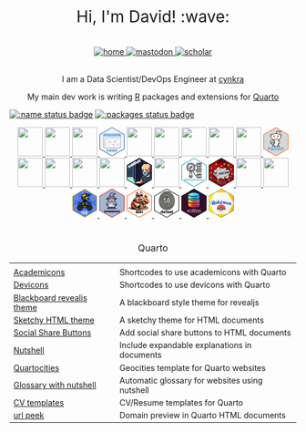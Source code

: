 <h1 style="font-weight:normal" align="center">
  &nbsp;Hi, I'm David! :wave:&nbsp;
</h1>
<br>
<div align="center">
<a href="https://mr.schochastics.net">
<img
src="https://img.icons8.com/ios-filled/512/home-page.png"
height=40 width=40 alt="home" border=0>
</a>
<a rel="me" href="https://fosstodon.org/@schochastics">
<img
src="https://img.icons8.com/external-tal-revivo-color-tal-revivo/512/external-mastodon-is-an-online-self-hosted-social-media-and-social-networking-service-logo-color-tal-revivo.png"
height=40 width=40 alt="mastodon" border=0>
</a>
<a href="https://scholar.google.com/citations?user=MFlgHdcAAAAJ&hl">
<img
src="https://img.icons8.com/color/512/google-scholar--v3.png"
height=40 width=40 alt="scholar" border=0>
</a>
</div>
<br>

<p align="center">
I am a Data Scientist/DevOps Engineer at <a href="https://cynkra.com">cynkra</a>
</p>
<p align="center">
My main dev work is writing <a href="https://www.r-project.org/about.html">R</a> packages and extensions for <a href="https://quarto.org">Quarto</a>
</p>

[![:name status badge](https://schochastics.r-universe.dev/badges/:name)](https://schochastics.r-universe.dev/) [![:packages status badge](https://schochastics.r-universe.dev/badges/:packages)](https://schochastics.r-universe.dev/packages)

<div align="center">
<a href="https://github.com/schochastics/graphlayouts">
<img src="https://github.com/schochastics/graphlayouts/blob/main/man/figures/logo.png"
width=44 height=51>
</a>
<a href="https://github.com/schochastics/netrankr">
<img src="https://github.com/schochastics/netrankr/blob/main/man/figures/logo.png"
width=44 height=51>
</a>
<a href="https://github.com/gesistsa/rtoot">
<img src="https://github.com/gesistsa/rtoot/blob/main/man/figures/logo.png"
width=44 height=51>
</a>
<a href="https://github.com/schochastics/snahelper">
<img src="https://github.com/schochastics/snahelper/blob/master/man/figures/logo.png"
width=44 height=51>
</a>
<a href="https://github.com/schochastics/signnet">
<img src="https://github.com/schochastics/signnet/blob/main/man/figures/logo.png"
width=44 height=51>
</a>
<a href="https://github.com/schochastics/edgebundle">
<img src="https://github.com/schochastics/edgebundle/blob/main/man/figures/logo.png"
width=44 height=51>
</a>
<a href="https://github.com/schochastics/roughnet">
<img src="https://github.com/schochastics/roughnet/blob/master/man/figures/logo.png"
width=44 height=51>
</a>
<a href="https://github.com/schochastics/roughsf">
<img src="https://github.com/schochastics/roughsf/blob/main/man/figures/logo.png"
width=44 height=51>
</a>
<a href="https://github.com/schochastics/networkdata">
<img src="https://github.com/schochastics/networkdata/blob/master/man/figures/logo.png"
width=44 height=51>
</a>
<a href="https://github.com/schochastics/PSAWR">
<img src="https://github.com/schochastics/PSAWR/blob/main/man/figures/logo.png"
width=44 height=51>
</a>
<a href="https://github.com/schochastics/Rtumblr">
<img src="https://github.com/schochastics/Rtumblr/blob/main/man/figures/logo.png"
width=44 height=51>
</a>
<a href="https://github.com/schochastics/netUtils">
<img src="https://github.com/schochastics/netUtils/blob/master/man/figures/logo.png"
width=44 height=51>
</a>
<a href="https://github.com/gesistsa/webtrackR">
<img src="https://github.com/gesistsa/webtrackR/blob/main/man/figures/logo.png"
width=44 height=51>
</a>
<a href="https://github.com/gesistsa/webbotparseR">
<img src="https://github.com/gesistsa/webbotparseR/blob/main/man/figures/logo.png"
width=44 height=51>
</a>
<a href="https://github.com/schochastics/stabilityAI">
<img src="https://github.com/schochastics/stabilityAI/blob/main/man/figures/logo.png"
width=44 height=51>
</a>
<a href="https://github.com/gesistsa/adaR">
<img src="https://github.com/gesistsa/adaR/blob/main/man/figures/logo.png"
width=44 height=51>
</a>
<a href="https://github.com/schochastics/domainator">
<img src="https://github.com/schochastics/domainator/blob/master/man/figures/logo.png"
width=44 height=51>
</a>
<a href="https://github.com/mbojan/rgraph6">
<img src="https://github.com/mbojan/rgraph6/blob/master/man/figures/logo.png"
width=44 height=51>
</a>
<a href="https://github.com/gesistsa/rang">
<img src="https://github.com/gesistsa/rang/raw/v0.1/man/figures/rang_logo.svg"
width=44 height=51>
</a>
<a href="https://github.com/schochastics/timeless">
<img src="https://github.com/schochastics/timeless/blob/main/man/figures/logo.png"
width=44 height=51>
</a>
<a href="https://github.com/schochastics/oaqc">
<img src="https://github.com/schochastics/oaqc/blob/main/man/figures/logo.png"
width=44 height=51>
</a>
<a href="https://github.com/schochastics/paperwizard">
<img src="https://github.com/schochastics/paperwizard/blob/main/man/figures/logo.png"
width=44 height=51>
</a>
<a href="https://github.com/schochastics/dialrs">
<img src="https://github.com/schochastics/dialrs/blob/main/man/figures/logo.png"
width=44 height=51>
</a>
<a href="https://github.com/schochastics/shortuuid">
<img src="https://github.com/schochastics/shortuuid/blob/main/man/figures/logo.png"
width=44 height=51>
</a>
<a href="https://github.com/cynkra/rchroma">
<img src="https://github.com/cynkra/rchroma/blob/main/man/figures/logo.png"
width=44 height=51>
</a>
<a href="https://github.com/schochastics/rokemon">
<img src="https://github.com/schochastics/rokemon/blob/master/man/figures/logo.png"
width=44 height=51>
</a>
</div>
<br>
<div align="center">
<!--<img src="https://github-readme-stats.vercel.app/api?username=schochastics&show_icons=true&theme=merko" alt="Davids GitHub stats">-->
</div>
<h3 style="font-weight:normal" align="center">
  Quarto
</h3>
<div align="center">
<table>
    <tr>
        <td></td>
        <td></td>
    </tr>
    <tr>
        <td><a href="https://github.com/schochastics/academicons">Academicons</a></td>
        <td>Shortcodes to use academicons with Quarto</td>
    </tr>
    <tr>
        <td><a href="https://github.com/schochastics/devicons">Devicons</a></td>
        <td>Shortcodes to use devicons with Quarto</td>
    </tr>
    <tr>
        <td><a href="https://github.com/schochastics/quarto-blackboard-theme">Blackboard revealjs theme</a></td>
        <td>A blackboard style theme for revealjs</td>
    </tr>
    <tr>
        <td><a href="https://github.com/schochastics/quarto-sketchy-html">Sketchy HTML theme</a></td>
        <td>A sketchy theme for HTML documents</td>
    </tr>
    <tr>
        <td><a href="https://github.com/schochastics/quarto-social-share">Social Share Buttons</a></td>
        <td>Add social share buttons to HTML documents</td>
    </tr>
    <tr>
        <td><a href="https://github.com/schochastics/quarto-nutshell">Nutshell</a></td>
        <td>Include expandable explanations in documents</td>
    </tr>
    <tr>
        <td><a href="https://github.com/schochastics/quartocities">Quartocities</a></td>
        <td>Geocities template for Quarto websites</td>
    </tr>
    <tr>
        <td><a href="https://github.com/schochastics/quarto-glossary">Glossary with nutshell</a></td>
        <td>Automatic glossary for websites using nutshell</td>
    </tr>
    <tr>
        <td><a href="https://github.com/schochastics/quarto-cv">CV templates</a></td>
        <td>CV/Resume templates for Quarto</td>
    </tr>
    <tr>
        <td><a href="https://github.com/schochastics/quarto-cv">url peek</a></td>
        <td>Domain preview in Quarto HTML documents </td>
    </tr>
</table>
</div>
